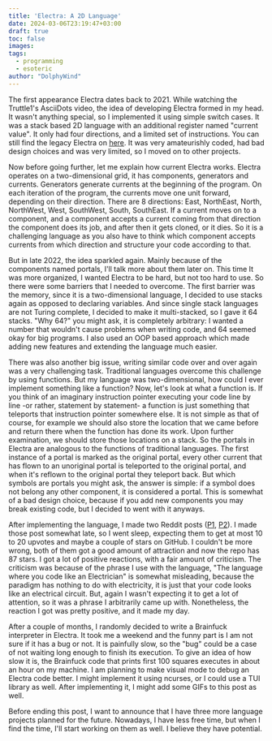 ```yaml
---
title: 'Electra: A 2D Language'
date: 2024-03-06T23:19:47+03:00
draft: true
toc: false
images:
tags:
  - programming
  - esoteric
author: "DolphyWind"
---
```


The first appearance Electra dates back to 2021. While watching the Truttle1's AsciiDots video, the idea of developing Electra formed in my head. It wasn't anything special, so
I implemented it using simple switch cases. It was a stack based 2D language with an additional register named "current value". It only had four directions, and a limited
set of instructions. You can still find the legacy Electra on [here](https://github.com/DolphyWind/Small-Codes/tree/master/C%20and%20C%2B%2B/Electra-Legacy). It was very amateurishly
coded, had bad design choices and was very limited, so I moved on to other projects.

Now before going further, let me explain how current Electra works. Electra operates on a two-dimensional grid, it has components, generators and currents. Generators generate
currents at the beginning of the program. On each iteration of the program, the currents move one unit forward, depending on their direction. There are 8 directions: East, NorthEast,
North, NorthWest, West, SouthWest, South, SouthEast. If a current moves on to a component, and a component accepts a current coming from that direction the component does its job, and
after then it gets cloned, or it dies. So it is a challenging language as you also have to think which component accepts currents from which direction and structure your code according
to that.

But in late 2022, the idea sparkled again. Mainly because of the components named portals, I'll talk more about them later on. This time It was more organized, I wanted Electra
to be hard, but not too hard to use. So there were some barriers that I needed to overcome. The first barrier was the memory, since it is a two-dimensional language, I decided
to use stacks again as opposed to declaring variables. And since single stack languages are not Turing complete, I decided to make it multi-stacked, so I gave it 64 stacks. "Why 64?"
you might ask, it is completely arbitrary: I wanted a number that wouldn't cause problems when writing code, and 64 seemed okay for big programs. I also used an OOP based approach which
made adding new features and extending the language much easier. 

There was also another big issue, writing similar code over and over again was a very challenging task. Traditional languages overcome this challenge by using functions. But my language was
two-dimensional, how could I ever implement something like a function? Now, let's look at what a function is. If you think of an imaginary instruction pointer executing your code line
by line -or rather, statement by statement- a function is just something that teleports that instruction pointer somewhere else. It is not simple as that of course, for example we should
also store the location that we came before and return there when the function has done its work. Upon further examination, we should store those locations on a stack. So the portals in Electra are
analogous to the functions of traditional languages. The first instance of a portal is marked as the original portal, every other current that has flown to an unoriginal portal is teleported
to the original portal, and when it's reflown to the original portal they teleport back. But which symbols are portals you might ask, the answer is simple: if a symbol does not belong any other
component, it is considered a portal. This is somewhat of a bad design choice, because if you add new components you may break existing code, but I decided to went with it anyways.

After implementing the language, I made two Reddit posts ([P1](https://www.reddit.com/r/programming/comments/12ok7r4/electra_the_esolang_where_you_code_like_an/), [P2](https://www.reddit.com/r/ProgrammingLanguages/comments/12omegv/electra_the_esolang_where_you_code_like_an/)).
I made those post somewhat late, so I went sleep, expecting them to get at most 10 to 20 upvotes and maybe a couple of stars on GitHub. I couldn't be more wrong, both of them got a good amount of attraction
and now the repo has 87 stars. I got a lot of positive reactions, with a fair amount of criticism. The criticism was because of the phrase I use with the language,
"The language where you code like an Electrician" is somewhat misleading, because the paradigm has nothing to do with electricity, it is just that your code looks like an electrical circuit. But,
again I wasn't expecting it to get a lot of attention, so it was a phrase I arbitrarily came up with. Nonetheless, the reaction I got was pretty positive, and it made my day.

After a couple of months, I randomly decided to write a Brainfuck interpreter in Electra. It took me a weekend and the funny part is I am not sure if it has a bug or not. It is painfully slow, so
the "bug" could be a case of not waiting long enough to finish its execution. To give an idea of how slow it is, the Brainfuck code that prints first 100 squares executes in about an hour on my machine.
I am planning to make visual mode to debug an Electra code better. I might implement it using ncurses, or I could use a TUI library as well. After implementing it, I might add some GIFs to this post as well.

Before ending this post, I want to announce that I have three more language projects planned for the future. Nowadays, I have less free time, but when I find the time, I'll
start working on them as well. I believe they have potential.
